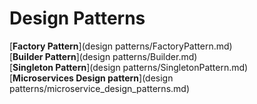 # Design Patterns
[__Factory Pattern__](design patterns/FactoryPattern.md)  
[__Builder Pattern__](design patterns/Builder.md)  
[__Singleton Pattern__](design patterns/SingletonPattern.md)  
[__Microservices Design pattern__](design patterns/microservice_design_patterns.md) 

